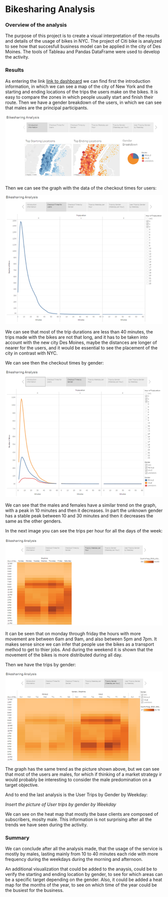 # Bikesharing Analysis

### Overview of the analysis

The purpose of this project is to create a visual interpretation of the results and details of the usage of bikes in NYC. The project of Citi bike is analyzed to see how that succesfull business model can be applied in the city of Des Moines. The tools of Tableau and Pandas DataFrame were used to develop the activity. 

### Results

As entering the link [link to dashboard](https://public.tableau.com/app/profile/jose.luis.montemayor/viz/bikesharingChallenge_16585306337060/BikesharingAnalysis) we can find first the introduction information, in which we can see a map of the city of New York and the starting and ending locations of the trips the users make on the bikes. It is easy to compare the zones in which people usually start and finish their route. Then we have a gender breakdown of the users, in which we can see that males are the principal participants. 

![](https://github.com/JoseLuisMontemayor/bikesharing/blob/main/Introduction_Information.PNG)

Then we can see the graph with the data of the checkout times for users:

![](https://github.com/JoseLuisMontemayor/bikesharing/blob/main/Checkout_times_for_users.PNG)

We can see that most of the trip durations are less than 40 minutes, the trips made with the bikes are not that long, and it has to be taken into account with the new city Des Moines, maybe the distances are longer of nearer for the users, and it would be essential to see the placement of the city in contrast with NYC. 

We can see then the checkout times by gender:

![](https://github.com/JoseLuisMontemayor/bikesharing/blob/main/Checkout_times_for_gender.PNG)

We can see that the males and females have a similar trend on the graph, with a peak in 10 minutes and then it decreases. In part the unknown gender has a stable peak between 10 and 30 minutes and then it decreases the same as the other genders. 

In the next image you can see the trips per hour for all the days of the week:

![](https://github.com/JoseLuisMontemayor/bikesharing/blob/main/Trips_by_weekday_per_hour.PNG)

It can be seen that on monday through friday the hours with more movement are between 6am and 9am, and also between 5pm and 7pm. It makes sense since we can infer that people use the bikes as a transport method to get to thier jobs. And during the weekend it is shown that the movement of the bikes is more distributed during all day. 

Then we have the trips by gender:

![](https://github.com/JoseLuisMontemayor/bikesharing/blob/main/Trips_by_gender_weekday_per_hour.PNG)

The graph has the same trend as the picture shown above, but we can see that most of the users are males, for which if thinking of a market strategy ir would probably be interesting to consider the male predomination on a target objective. 

And to end the last analysis is the User Trips by Gender by Weekday:

*Insert the picture of User trips by gender by Weekday*

We can see on the heat map that mostly the base clients are composed of subscribers, moslty male. This information is not surprising after all the trends we have seen  during the activity. 

### Summary

We can conclude after all the analysis made, that the usage of the service is mostly by males, lasting mainly from 10 to 40 minutes each ride with more frequency during the weekdays during the morning and afternoon. 

An additional visualization that could be added to the anaysis, could be to verify the starting and ending location by gender, to see for which areas can be a specific target depending on the gender. Also, it could be added a heat map for the months of the year, to see on which time of the year could be the busiest for the business. 
